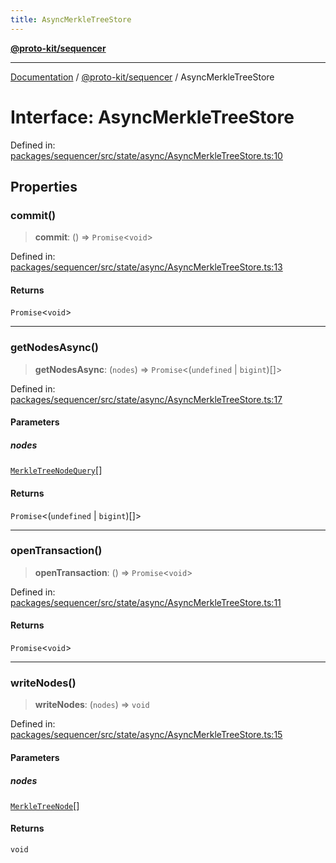 ```yaml
---
title: AsyncMerkleTreeStore
---
```


[**@proto-kit/sequencer**](../README.md)

***

[Documentation](../../../README.md) / [@proto-kit/sequencer](../README.md) / AsyncMerkleTreeStore

# Interface: AsyncMerkleTreeStore

Defined in: [packages/sequencer/src/state/async/AsyncMerkleTreeStore.ts:10](https://github.com/proto-kit/framework/blob/28efa802e3737fc3b77339148b307ef7246f3ef1/packages/sequencer/src/state/async/AsyncMerkleTreeStore.ts#L10)

## Properties

### commit()

> **commit**: () => `Promise`\<`void`\>

Defined in: [packages/sequencer/src/state/async/AsyncMerkleTreeStore.ts:13](https://github.com/proto-kit/framework/blob/28efa802e3737fc3b77339148b307ef7246f3ef1/packages/sequencer/src/state/async/AsyncMerkleTreeStore.ts#L13)

#### Returns

`Promise`\<`void`\>

***

### getNodesAsync()

> **getNodesAsync**: (`nodes`) => `Promise`\<(`undefined` \| `bigint`)[]\>

Defined in: [packages/sequencer/src/state/async/AsyncMerkleTreeStore.ts:17](https://github.com/proto-kit/framework/blob/28efa802e3737fc3b77339148b307ef7246f3ef1/packages/sequencer/src/state/async/AsyncMerkleTreeStore.ts#L17)

#### Parameters

##### nodes

[`MerkleTreeNodeQuery`](MerkleTreeNodeQuery.md)[]

#### Returns

`Promise`\<(`undefined` \| `bigint`)[]\>

***

### openTransaction()

> **openTransaction**: () => `Promise`\<`void`\>

Defined in: [packages/sequencer/src/state/async/AsyncMerkleTreeStore.ts:11](https://github.com/proto-kit/framework/blob/28efa802e3737fc3b77339148b307ef7246f3ef1/packages/sequencer/src/state/async/AsyncMerkleTreeStore.ts#L11)

#### Returns

`Promise`\<`void`\>

***

### writeNodes()

> **writeNodes**: (`nodes`) => `void`

Defined in: [packages/sequencer/src/state/async/AsyncMerkleTreeStore.ts:15](https://github.com/proto-kit/framework/blob/28efa802e3737fc3b77339148b307ef7246f3ef1/packages/sequencer/src/state/async/AsyncMerkleTreeStore.ts#L15)

#### Parameters

##### nodes

[`MerkleTreeNode`](MerkleTreeNode.md)[]

#### Returns

`void`
